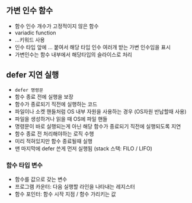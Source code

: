 
## 가변 인수 함수
- 함수 인수 개수가 고정적이지 않은 함수
- variadic function
- ...키워드 사용
- 인수 타입 앞에 ... 붙여서 해당 타입 인수 여러개 받는 가변 인수임을 표시
- 가변인수는 함수 내부에서 해당타입의 슬라이스로 처리

## defer 지연 실행
- `defer 명령문` 
- 함수 종료 전에 실행을 보장
- 함수가 종료되기 직전에 실행하는 코드
- 파일이나 소켓 핸들처럼 OS 내부 자원을 사용하는 경우 (OS자원 반납할때 사용)
- 파일을 생성하거나 읽을 때 OS에 파일 핸들
- 명령문이 바로 실행되는게 아닌 해당 함수가 종료되기 직전에 실행되도록 지연
- 함수 종료 전 처리해야하는 로직 수행
- 미리 적혀있지만 함수 종료될때 실행
- 맨 마지막에 defer 쓴게 먼저 실행됨 (stack 스택: FILO / LIFO)

### 함수 타입 변수
- 함수를 값으로 갖는 변수
- 프로그램 카운터: 다음 실행할 라인을 나타내는 레지스터
- 함수 포인터: 함수 시작 지점 / 함수 가리키는 값